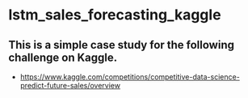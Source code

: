 # lstm_sales_forecasting_kaggle

## This is a simple case study for the following challenge on Kaggle. 
* https://www.kaggle.com/competitions/competitive-data-science-predict-future-sales/overview
